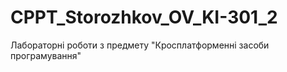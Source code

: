 # CPPT_Storozhkov_OV_KI-301_2
Лабораторні роботи з предмету "Кросплатформенні засоби програмування"
